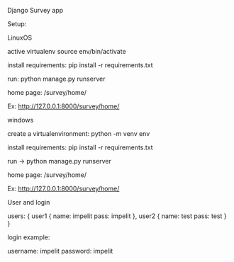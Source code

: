 Django Survey app


Setup:

LinuxOS

active virtualenv
source env/bin/activate

install requirements:
pip install -r requirements.txt

run:
python manage.py runserver 

home page: /survey/home/

Ex: http://127.0.0.1:8000/survey/home/



windows 

create a virtualenvironment:
python -m venv env

install requirements:
pip install -r requirements.txt

run -> python manage.py runserver 

home page: /survey/home/

Ex: http://127.0.0.1:8000/survey/home/



User and login

users:
{
    user1 {
        name: impelit
        pass: impelit
    },
    user2 {
        name: test
        pass: test
    }
}

login example:

username: impelit
password: impelit
